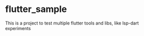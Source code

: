 # flutter_sample

This is a project to test multiple flutter tools and libs, like lsp-dart experiments
